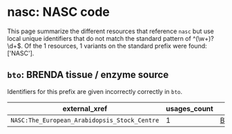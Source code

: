 # nasc: NASC code

This page summarize the different resources that reference `nasc`
but use local unique identifiers that do not match the standard pattern of
^(\w+)?\d+$. Of the 1 resources,
1 variants on the standard prefix were found: ['NASC'].

## `bto`: BRENDA tissue / enzyme source

Identifiers for this prefix are given incorrectly correctly in `bto`.

| external_xref                                |   usages_count | usages                                            |
|----------------------------------------------|----------------|---------------------------------------------------|
| `NASC:The_European_Arabidopsis_Stock_Centre` |              1 | [BTO:0003086](https://bioregistry.io/BTO:0003086) |

